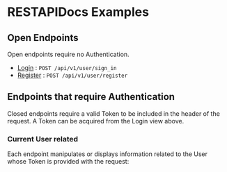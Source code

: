 # RESTAPIDocs Examples

## Open Endpoints

Open endpoints require no Authentication.

* [Login](login.md) : `POST /api/v1/user/sign_in`
* [Register](register.md) : `POST /api/v1/user/register`

## Endpoints that require Authentication

Closed endpoints require a valid Token to be included in the header of the
request. A Token can be acquired from the Login view above.

### Current User related

Each endpoint manipulates or displays information related to the User whose
Token is provided with the request:

